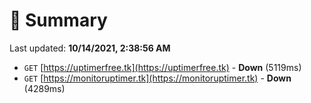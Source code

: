 # 📖 Summary
Last updated: **10/14/2021, 2:38:56 AM**

- `GET` [https://uptimerfree.tk](https://uptimerfree.tk) - **Down** (5119ms)
- `GET` [https://monitoruptimer.tk](https://monitoruptimer.tk) - **Down** (4289ms)
